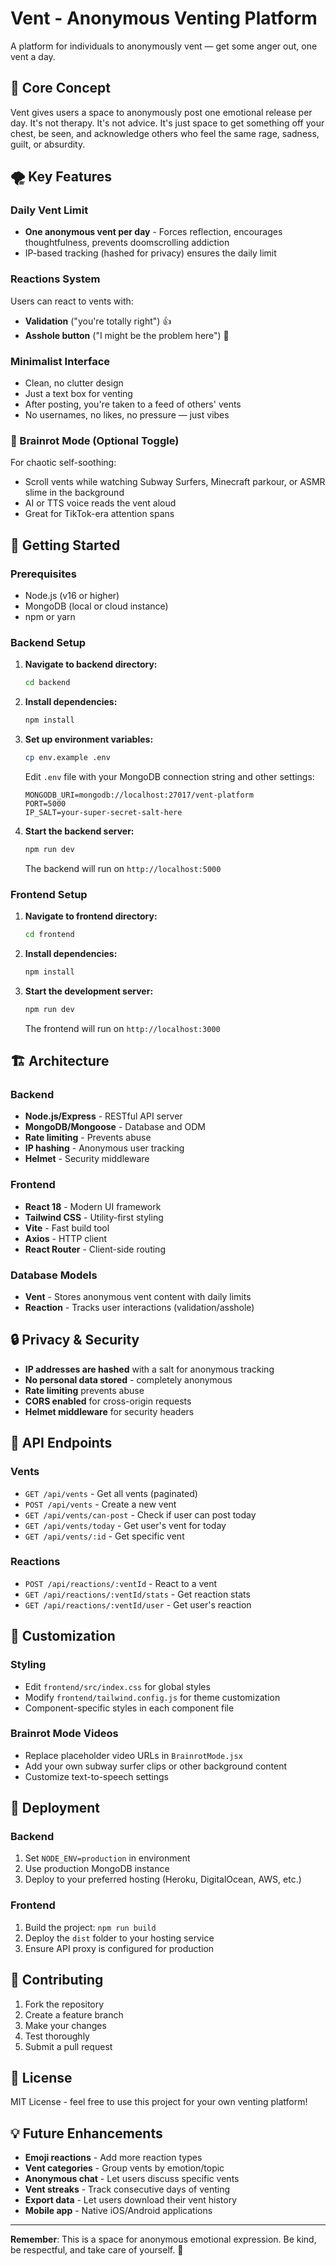 # Vent - Anonymous Venting Platform

A platform for individuals to anonymously vent — get some anger out, one vent a day.

## 🧠 Core Concept

Vent gives users a space to anonymously post one emotional release per day. It's not therapy. It's not advice. It's just space to get something off your chest, be seen, and acknowledge others who feel the same rage, sadness, guilt, or absurdity.

## 🌪️ Key Features

### Daily Vent Limit
- **One anonymous vent per day** - Forces reflection, encourages thoughtfulness, prevents doomscrolling addiction
- IP-based tracking (hashed for privacy) ensures the daily limit

### Reactions System
Users can react to vents with:
- **Validation** ("you're totally right") 👍
- **Asshole button** ("I might be the problem here") 😬

### Minimalist Interface
- Clean, no clutter design
- Just a text box for venting
- After posting, you're taken to a feed of others' vents
- No usernames, no likes, no pressure — just vibes

### 🧠 Brainrot Mode (Optional Toggle)
For chaotic self-soothing:
- Scroll vents while watching Subway Surfers, Minecraft parkour, or ASMR slime in the background
- AI or TTS voice reads the vent aloud
- Great for TikTok-era attention spans

## 🚀 Getting Started

### Prerequisites
- Node.js (v16 or higher)
- MongoDB (local or cloud instance)
- npm or yarn

### Backend Setup

1. **Navigate to backend directory:**
   ```bash
   cd backend
   ```

2. **Install dependencies:**
   ```bash
   npm install
   ```

3. **Set up environment variables:**
   ```bash
   cp env.example .env
   ```
   
   Edit `.env` file with your MongoDB connection string and other settings:
   ```env
   MONGODB_URI=mongodb://localhost:27017/vent-platform
   PORT=5000
   IP_SALT=your-super-secret-salt-here
   ```

4. **Start the backend server:**
   ```bash
   npm run dev
   ```
   
   The backend will run on `http://localhost:5000`

### Frontend Setup

1. **Navigate to frontend directory:**
   ```bash
   cd frontend
   ```

2. **Install dependencies:**
   ```bash
   npm install
   ```

3. **Start the development server:**
   ```bash
   npm run dev
   ```
   
   The frontend will run on `http://localhost:3000`

## 🏗️ Architecture

### Backend
- **Node.js/Express** - RESTful API server
- **MongoDB/Mongoose** - Database and ODM
- **Rate limiting** - Prevents abuse
- **IP hashing** - Anonymous user tracking
- **Helmet** - Security middleware

### Frontend
- **React 18** - Modern UI framework
- **Tailwind CSS** - Utility-first styling
- **Vite** - Fast build tool
- **Axios** - HTTP client
- **React Router** - Client-side routing

### Database Models
- **Vent** - Stores anonymous vent content with daily limits
- **Reaction** - Tracks user interactions (validation/asshole)

## 🔒 Privacy & Security

- **IP addresses are hashed** with a salt for anonymous tracking
- **No personal data stored** - completely anonymous
- **Rate limiting** prevents abuse
- **CORS enabled** for cross-origin requests
- **Helmet middleware** for security headers

## 🎯 API Endpoints

### Vents
- `GET /api/vents` - Get all vents (paginated)
- `POST /api/vents` - Create a new vent
- `GET /api/vents/can-post` - Check if user can post today
- `GET /api/vents/today` - Get user's vent for today
- `GET /api/vents/:id` - Get specific vent

### Reactions
- `POST /api/reactions/:ventId` - React to a vent
- `GET /api/reactions/:ventId/stats` - Get reaction stats
- `GET /api/reactions/:ventId/user` - Get user's reaction

## 🎨 Customization

### Styling
- Edit `frontend/src/index.css` for global styles
- Modify `frontend/tailwind.config.js` for theme customization
- Component-specific styles in each component file

### Brainrot Mode Videos
- Replace placeholder video URLs in `BrainrotMode.jsx`
- Add your own subway surfer clips or other background content
- Customize text-to-speech settings

## 🚀 Deployment

### Backend
1. Set `NODE_ENV=production` in environment
2. Use production MongoDB instance
3. Deploy to your preferred hosting (Heroku, DigitalOcean, AWS, etc.)

### Frontend
1. Build the project: `npm run build`
2. Deploy the `dist` folder to your hosting service
3. Ensure API proxy is configured for production

## 🤝 Contributing

1. Fork the repository
2. Create a feature branch
3. Make your changes
4. Test thoroughly
5. Submit a pull request

## 📝 License

MIT License - feel free to use this project for your own venting platform!

## 💡 Future Enhancements

- **Emoji reactions** - Add more reaction types
- **Vent categories** - Group vents by emotion/topic
- **Anonymous chat** - Let users discuss specific vents
- **Vent streaks** - Track consecutive days of venting
- **Export data** - Let users download their vent history
- **Mobile app** - Native iOS/Android applications

---

**Remember**: This is a space for anonymous emotional expression. Be kind, be respectful, and take care of yourself. 💙
